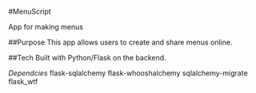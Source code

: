#MenuScript

App for making menus


##Purpose
This app allows users to create and share menus online.

##Tech
Built with Python/Flask on the backend.

*Dependcies*
flask-sqlalchemy
flask-whooshalchemy
sqlalchemy-migrate
flask_wtf
